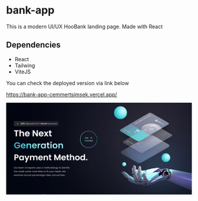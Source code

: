 # bank-app
This is a modern UI/UX HooBank landing page. Made with React


## Dependencies

- React
- Tailwing
- ViteJS

You can check the deployed version via link below

https://bank-app-cemmertsimsek.vercel.app/

![](https://github.com/cemmertsimsek/bank-app/blob/master/bank-app/src/assets/bank-app.JPG)